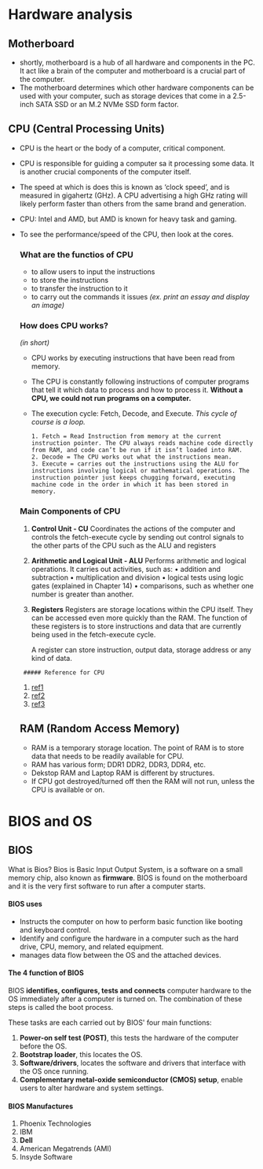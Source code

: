 # Hardware analysis

## Motherboard

- shortly, motherboard is a hub of all hardware and components in the PC. It act like a brain of the computer and motherboard is a crucial part of the computer.
- The motherboard determines which other hardware components can be used with your computer, such as storage devices that come in a 2.5-inch SATA SSD or an M.2 NVMe SSD form factor.

## CPU (Central Processing Units)

- CPU is the heart or the body of a computer, critical component.
- CPU is responsible for guiding a computer sa it processing some data. It is another crucial components of the computer itself.
- The speed at which is does this is known as ‘clock speed’, and is measured in gigahertz (GHz). A CPU advertising a high GHz rating will likely perform faster than others from the same brand and generation.
- CPU: Intel and AMD, but AMD is known for heavy task and gaming.
- To see the performance/speed of the CPU, then look at the cores.

  ### What are the functios of CPU

  - to allow users to input the instructions
  - to store the instructions
  - to transfer the instruction to it
  - to carry out the commands it issues _(ex. print an essay and display an image)_

  ### How does CPU works?

    _(in short)_

  - CPU works by executing instructions that have been read from memory.
  - The CPU is constantly following instructions of computer programs that tell it which data to process and how to process it. **Without a CPU, we could not run programs on a computer.**
  - The execution cycle: Fetch, Decode, and Execute. _This cycle of course is a loop._

        1. Fetch = Read Instruction from memory at the current instruction pointer. The CPU always reads machine code directly from RAM, and code can’t be run if it isn’t loaded into RAM.
        2. Decode = The CPU works out what the instructions mean.
        3. Execute = carries out the instructions using the ALU for instructions involving logical or mathematical operations. The instruction pointer just keeps chugging forward, executing machine code in the order in which it has been stored in memory.

  ### Main Components of CPU

     1. **Control Unit - CU**
         Coordinates the actions of the computer and controls the fetch-execute cycle by sending out control signals to the other parts of the CPU such as the ALU and registers

     2. **Arithmetic and Logical Unit - ALU**
         Performs arithmetic and logical operations. It carries out activities, such as:
             • addition and subtraction
             • multiplication and division
             • logical tests using logic gates (explained in Chapter 14)
             • comparisons, such as whether one number is greater than another.

     3. **Registers**
        Registers are storage locations within the CPU itself. They can be accessed even more quickly than the RAM. The function of these registers is to store instructions and data that are currently being used in the fetch-execute cycle.

        A register can store instruction, output data, storage address or any kind of data.

       ##### Reference for CPU

     1. [ref1](https://cpu.land/the-basics)
     2. [ref2](https://www.freecodecamp.org/news/how-does-a-cpu-work/)
     3. [ref3](https://en.wikipedia.org/wiki/Central_processing_unit)

  ## RAM (Random Access Memory)

  - RAM is a temporary storage location. The point of RAM is to store data that needs to be readily available for CPU.
  - RAM has various form; DDR1 DDR2, DDR3, DDR4, etc.
  - Dekstop RAM and Laptop RAM is different by structures.
  - If CPU got destroyed/turned off then the RAM will not run, unless the CPU is available or on.

# BIOS and OS

  ## BIOS

  What is Bios? Bios is Basic Input Output System, is a software on a small memory chip, also known as **firmware**. BIOS is found on the motherboard and it is the very first software to run after a computer starts.
  
  
  #### BIOS uses

- Instructs the computer on how to perform basic function like booting and keyboard control.
- Identify and configure the hardware in a computer such as the hard drive, CPU, memory, and related equipment.
- manages data flow between the OS and the attached devices.

#### The 4 function of BIOS

 BIOS **identifies, configures, tests and connects** computer hardware to the OS immediately after a computer is turned on. The combination of these steps is called the boot process.

These tasks are each carried out by BIOS' four main functions:

  1. **Power-on self test (POST)**,  this tests the hardware of the computer before the OS.
  2. **Bootstrap loader**, this locates the OS.
  3. **Software/drivers**, locates the software and drivers that interface with the OS once running.
  4. **Complementary metal-oxide semiconductor (CMOS) setup**, enable users to alter hardware and system settings.

#### BIOS Manufactures 

  1. Phoenix Technologies
  2. IBM
  3. **Dell**
  4. American Megatrends (AMI)
  5. Insyde Software

